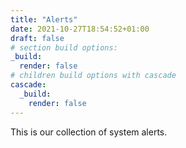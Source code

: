 ```yaml
---
title: "Alerts"
date: 2021-10-27T18:54:52+01:00
draft: false
# section build options:
_build:
  render: false
# children build options with cascade
cascade:
  _build:
    render: false
---
```


This is our collection of system alerts.
